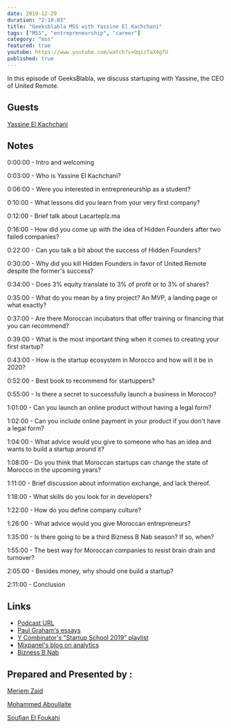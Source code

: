 ```yaml
---
date: 2019-12-29
duration: "2:18:03"
title: "Geeksblabla MSS with Yassine El Kachchani"
tags: ["MSS", "entrepreneurship", "career"]
category: "mss"
featured: true
youtube: https://www.youtube.com/watch?v=QqicTaX4gfU
published: true
---
```


In this episode of GeeksBlabla, we discuss startuping with Yassine, the CEO of United Remote.

## Guests

[Yassine El Kachchani](https://www.facebook.com/kachchani)

## Notes

0:00:00 - Intro and welcoming

0:03:00 - Who is Yassine El Kachchani?

0:06:00 - Were you interested in entrepreneurship as a student?

0:10:00 - What lessons did you learn from your very first company?

0:12:00 - Brief talk about Lacarteplz.ma

0:16:00 - How did you come up with the idea of Hidden Founders after two failed companies?

0:22:00 - Can you talk a bit about the success of Hidden Founders?

0:30:00 - Why did you kill Hidden Founders in favor of United Remote despite the former's success?

0:34:00 - Does 3% equity translate to 3% of profit or to 3% of shares?

0:35:00 - What do you mean by a tiny project? An MVP, a landing page or what exactly?

0:37:00 - Are there Moroccan incubators that offer training or financing that you can recommend?

0:39:00 - What is the most important thing when it comes to creating your first startup?

0:43:00 - How is the startup ecosystem in Morocco and how will it be in 2020?

0:52:00 - Best book to recommend for startuppers?

0:55:00 - Is there a secret to successfully launch a business in Morocco?

1:01:00 - Can you launch an online product without having a legal form?

1:02:00 - Can you include online payment in your product if you don't have a legal form?

1:04:00 - What advice would you give to someone who has an idea and wants to build a startup around it?

1:08:00 - Do you think that Moroccan startups can change the state of Morocco in the upcoming years?

1:11:00 - Brief discussion about information exchange, and lack thereof.

1:18:00 - What skills do you look for in developers?

1:22:00 - How do you define company culture?

1:26:00 - What advice would you give Moroccan entrepreneurs?

1:35:00 - Is there going to be a third Bizness B Nab season? If so, when?

1:55:00 - The best way for Moroccan companies to resist brain drain and turnover?

2:05:00 - Besides money, why should one build a startup?

2:11:00 - Conclusion

## Links

- [Podcast URL](https://www.facebook.com/sfoukahi/videos/2770524023008256/)
- [Paul Graham's essays](http://www.paulgraham.com/articles.html)
- [Y Combinator's "Startup School 2019" playlist](https://www.youtube.com/playlist?list=PLQ-uHSnFig5OMuEYI4rnNz08BIHxhxdHG)
- [Mixpanel's blog on analytics](https://mixpanel.com/blog/)
- [Bizness B Nab](https://www.youtube.com/channel/UC_bxddqRoU6xWe1H5i4qfOg)

## Prepared and Presented by :

[Meriem Zaid](https://www.facebook.com/MeriemZaid/)

[Mohammed Aboullaite](https://www.facebook.com/aboullaite)

[Soufian El Foukahi](https://twitter.com/soufianelf/)

